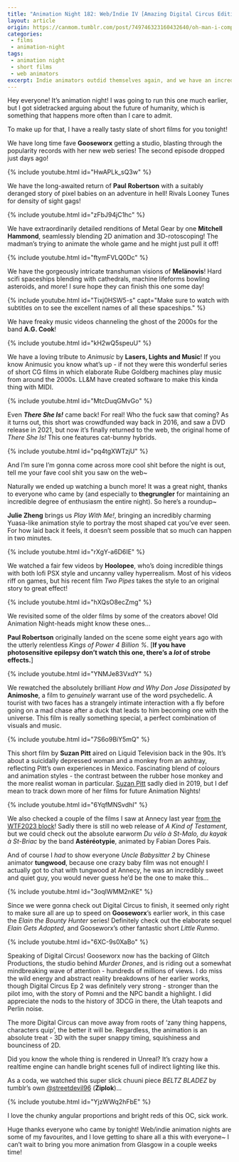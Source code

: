 ```yaml
---
title: "Animation Night 182: Web/Indie IV [Amazing Digital Circus Edition]"
layout: article
origin: https://canmom.tumblr.com/post/749746323160432640/oh-man-i-completely-forgot-one-of-the-really-good
categories:
 - films
 - animation-night
tags:
 - animation night
 - short films
 - web animators
excerpt: Indie animators outdid themselves again, and we have an incredible buffet of short films to enjoy.
---
```


Hey everyone! It’s animation night! I was going to run this one much earlier, but I got sidetracked arguing about the future of humanity, which is something that happens more often than I care to admit.

To make up for that, I have a really tasty slate of short films for you tonight!

We have long time fave <strong>Gooseworx</strong> getting a studio, blasting through the popularity records with her new web series! The second episode dropped just days ago!

{% include youtube.html id="HwAPLk_sQ3w" %}

We have the long-awaited return of <strong>Paul Robertson</strong> with a suitably deranged story of pixel babies on an adventure in hell! Rivals Looney Tunes for density of sight gags!

{% include youtube.html id="zFbJ94jC1hc" %}

We have extraordinarily detailed renditions of Metal Gear by one <strong>Mitchell Hammond</strong>, seamlessly blending 2D animation and 3D-rotoscoping! The madman’s trying to animate the whole game and he might just pull it off!

{% include youtube.html id="ftymFVLQ0Dc" %}

We have the gorgeously intricate transhuman visions of <strong>Melänovis</strong>! Hard scifi spaceships blending with cathedrals, machine lifeforms bowling asteroids, and more! I sure hope they can finish this one some day!

{% include youtube.html id="Tixj0HSW5-s" capt="Make sure to watch with subtitles on to see the excellent names of all these spaceships." %}

We have freaky music videos channeling the ghost of the 2000s for the band <strong>A.G. Cook</strong>!

{% include youtube.html id="kH2wQ5speuU" %}

We have a loving tribute to <cite>Animusic</cite> by <strong>Lasers, Lights and Music</strong>! If you know Animusic you know what’s up - if not they were this wonderful series of short CG films in which elaborate Rube Goldberg machines play music from around the 2000s. LL&amp;M have created software to make this kinda thing with MIDI.

{% include youtube.html id="MtcDuqGMvGo" %}

Even <strong><cite>There She Is!</cite></strong> came back! For real! Who the fuck saw that coming? As it turns out, this short was crowdfunded way back in 2016, and saw a DVD release in 2021, but now it’s finally returned to the web, the original home of <cite>There She Is!</cite> This one features cat-bunny hybrids.

{% include youtube.html id="pq4tgXWTzjU" %}

And I’m sure I’m gonna come across more cool shit before the night is out, tell me your fave cool shit you saw on the web~

Naturally we ended up watching a bunch more! It was a great night, thanks to everyone who came by (and especially to <strong>thegrungler</strong> for maintaining an incredible degree of enthusiasm the entire night). So here’s a roundup~

<strong>Julie Zheng</strong> brings us <cite>Play With Me!</cite>, bringing an incredibly charming Yuasa-like animation style to portray the most shaped cat you’ve ever seen. For how laid back it feels, it doesn’t seem possible that so much can happen in two minutes.

{% include youtube.html id="rXgY-a6D6IE" %}

We watched a fair few videos by <strong>Hoolopee</strong>, who’s doing incredible things with both lofi PSX style and uncanny valley hyperrealism. Most of his videos riff on games, but his recent film <cite>Two Pipes</cite> takes the style to an original story to great effect!

{% include youtube.html id="hXQsO8ecZmg" %}

We revisited some of the older films by some of the creators above! Old Animation Night-heads might know these ones…

<strong>Paul Robertson</strong> originally landed on the scene some eight years ago with the utterly relentless <cite>Kings of Power 4 Billion %</cite>. [<strong>If you have photosensitive epilepsy don’t watch this one, there’s a <em>lot</em> of strobe effects.</strong>]

{% include youtube.html id="YNMJe83VxdY" %}

We rewatched the absolutely brilliant <cite>How and Why Don Jose Dissipated</cite> by <strong>Animoshe</strong>, a film to <em>genuinely</em> warrant use of the word psychedelic. A tourist with two faces has a strangely intimate interaction with a fly before going on a mad chase after a duck that leads to him becoming one with the universe. This film is really something special, a perfect combination of visuals and music.

{% include youtube.html id="7S6o9BiY5mQ" %}

This short film by <strong>Suzan Pitt</strong> aired on Liquid Television back in the 90s. It’s about a suicidally depressed woman and a monkey from an ashtray, reflecting Pitt’s own experiences in Mexico. Fascinating blend of colours and animation styles - the contrast between the rubber hose monkey and the more realist woman in particular. <a href="https://en.wikipedia.org/wiki/Suzan_Pitt">Suzan Pitt</a> sadly died in 2019, but I def mean to track down more of her films for future Animation Nights!

{% include youtube.html id="6YqfMNSvdhI" %}

We also checked a couple of the films I saw at Annecy last year <a href="https://canmom.tumblr.com/post/720240048269918208/laventur-de-canmom-%C3%A0-annecy-mercredi-4-wtf">from the WTF2023 block</a>! Sadly there is still no web release of <cite>A Kind of Testament</cite>, but we could check out the absolute earworm <cite>Du vélo à St-Malo, du kayak à St-Briac</cite> by the band <strong>Astéréotypie</strong>, animated by Fabian Dores Pais.

And of course I <em>had</em> to show everyone <em>Uncle Babysitter 2</em> by Chinese animator <strong>tungwood</strong>, because one crazy baby film was not enough! I actually got to chat with tungwood at Annecy, he was an incredibly sweet and quiet guy, you would never guess he’d be the one to make this…

{% include youtube.html id="3oqIWMM2nKE" %}

Since we were gonna check out Digital Circus to finish, it seemed only right to make sure all are up to speed on <strong>Gooseworx</strong>’s earlier work, in this case the <em>Elain the Bounty Hunter</em> series! Definitely check out the elaborate sequel <em>Elain Gets Adopted</em>, and Gooseworx’s other fantastic short <em>Little Runmo</em>.

{% include youtube.html id="6XC-9s0XaBo" %}

Speaking of Digital Circus! Gooseworx now has the backing of Glitch Productions, the studio behind <em>Murder Drones</em>, and is riding out a somewhat mindbreaking wave of attention - hundreds of millions of views. I do miss the wild energy and abstract reality breakdowns of her earlier works, though Digital Circus Ep 2 was definitely very strong - stronger than the pilot imo, with the story of Pomni and the NPC bandit a highlight. I did appreciate the nods to the history of 3DCG in there, the Utah teapots and Perlin noise.

The more Digital Circus can move away from roots of ‘zany thing happens, characters quip’, the better it will be. Regardless, the animation is an absolute treat - 3D with the super snappy timing, squishiness and bounciness of 2D.

Did you know the whole thing is rendered in Unreal? It’s crazy how a realtime engine can handle bright scenes full of indirect lighting like this.

As a coda, we watched this super slick chuuni piece <em>BELTZ BLADEZ</em> by tumblr’s own <a class="tumblelog" href="https://tmblr.co/MdebrjueME-v1lLnT9kYZiw">@streetdevil96</a> (<strong>Ziplok</strong>)…

{% include youtube.html id="YjzWWq2hFbE" %}

I love the chunky angular proportions and bright reds of this OC, sick work.

Huge thanks everyone who came by tonight! Web/indie animation nights are some of my favourites, and I love getting to share all a this with everyone~ I can’t wait to bring you more animation from Glasgow in a couple weeks time!

